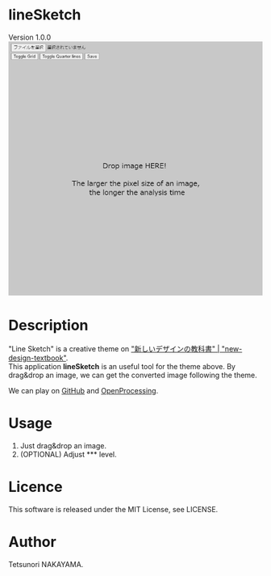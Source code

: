# lineSketch
Version 1.0.0  
<img src="./images/screenShot.png" width="800px">

# Description
"Line Sketch" is a creative theme on ["新しいデザインの教科書" | "new-design-textbook"](https://scrapbox.io/new-design-textbook/%E3%83%A9%E3%82%A4%E3%83%B3%E3%82%B9%E3%82%B1%E3%83%83%E3%83%81).   
This application **lineSketch** is an useful tool for the theme above.
By drag&drop an image, we can get the converted image following the theme.

We can play on [GitHub]() and [OpenProcessing]().

# Usage
1. Just drag&drop an image.
2. (OPTIONAL) Adjust *** level. 

# Licence
This software is released under the MIT License, see LICENSE.

# Author
Tetsunori NAKAYAMA.

